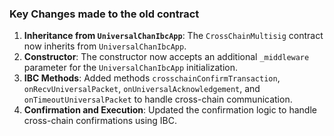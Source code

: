 ### Key Changes made to the old contract

1. **Inheritance from `UniversalChanIbcApp`**: The `CrossChainMultisig` contract now inherits from `UniversalChanIbcApp`.
2. **Constructor**: The constructor now accepts an additional `_middleware` parameter for the `UniversalChanIbcApp` initialization.
3. **IBC Methods**: Added methods `crosschainConfirmTransaction`, `onRecvUniversalPacket`, `onUniversalAcknowledgement`, and `onTimeoutUniversalPacket` to handle cross-chain communication.
4. **Confirmation and Execution**: Updated the confirmation logic to handle cross-chain confirmations using IBC.